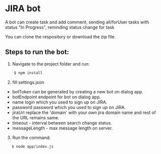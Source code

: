 
# JIRA bot

A bot can create task and add comment, sending all/forUser tasks with status "In Progress", reminding status change for task

You can clone the respository or download the zip file.

## Steps to run the bot:

1. Navigate to the project folder and run:
```sh
    $ npm install
```
2. fill settings.json

- botToken can be generated by creating a new bot on dialog app.
- botEndpoint endpoint for bot on dialog app.
- name login which you used to sign up on JIRA.
- password password which you used to sign up on JIRA.
- jiraUrl replace the 'domain' with your own jira domain name and rest of the URL remains same.
- timeout - interval between search change status.
- messageLength - max message length on server.

3. Run the command:
```sh
   $ node app/index.js
```


